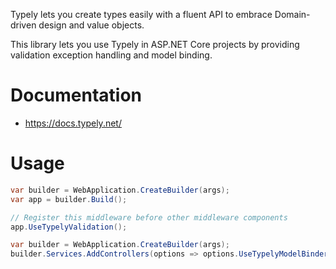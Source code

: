 Typely lets you create types easily with a fluent API to embrace Domain-driven design and value objects.

This library lets you use Typely in ASP.NET Core projects by providing validation exception handling and model binding.

# Documentation

- https://docs.typely.net/

# Usage

```csharp
var builder = WebApplication.CreateBuilder(args);
var app = builder.Build();

// Register this middleware before other middleware components
app.UseTypelyValidation();
```


```csharp
var builder = WebApplication.CreateBuilder(args);
builder.Services.AddControllers(options => options.UseTypelyModelBinderProvider());
```